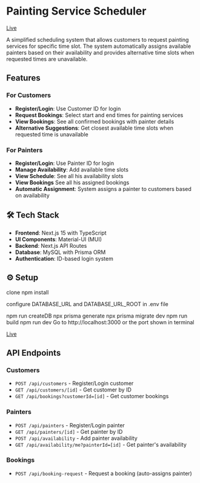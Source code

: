 # Painting Service Scheduler
<a href="https://painting-scheduler.vercel.app" target="_blank">Live</a>

A simplified scheduling system that allows customers to request painting services for specific time slot. The system automatically assigns available painters based on their availability and provides alternative time slots when requested times are unavailable.

## Features

### For Customers

- **Register/Login**: Use Customer ID for login
- **Request Bookings**: Select start and end times for painting services
- **View Bookings**: See all confirmed bookings with painter details
- **Alternative Suggestions**: Get closest available time slots when requested time is unavailable

### For Painters

- **Register/Login**: Use Painter ID for login
- **Manage Availability**: Add available time slots
- **View Schedule**: See all his availability slots
- **View Bookings** See all his assigned bookings
- **Automatic Assignment**: System assigns a painter to customers based on availability

## 🛠️ Tech Stack

- **Frontend**: Next.js 15 with TypeScript
- **UI Components**: Material-UI (MUI)
- **Backend**: Next.js API Routes
- **Database**: MySQL with Prisma ORM
- **Authentication**: ID-based login system

## ⚙️ Setup

clone
npm install

configure DATABASE_URL and DATABASE_URL_ROOT in .env file

npm run createDB
npx prisma generate
npx prisma migrate dev
npm run build
npm run dev
Go to http://localhost:3000 or the port shown in terminal

<a href="https://painting-scheduler.vercel.app" target="_blank">Live</a>

## API Endpoints

### Customers

- `POST /api/customers` - Register/Login customer
- `GET /api/customers/[id]` - Get customer by ID
- `GET /api/bookings?customerId=[id]` - Get customer bookings

### Painters

- `POST /api/painters` - Register/Login painter
- `GET /api/painters/[id]` - Get painter by ID
- `POST /api/availability` - Add painter availability
- `GET /api/availability/me?painterId=[id]` - Get painter's availability

### Bookings

- `POST /api/booking-request` - Request a booking (auto-assigns painter)
